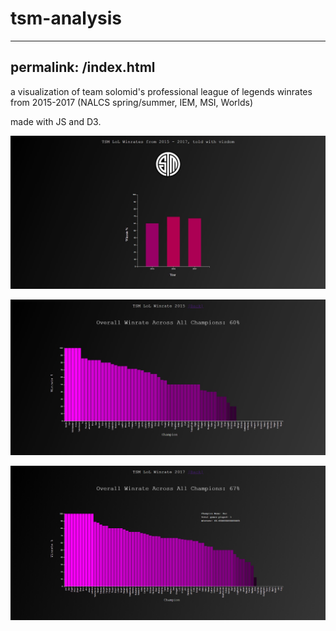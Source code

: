 # tsm-analysis

---
permalink: /index.html
---

a visualization of team solomid's professional league of legends winrates from 2015-2017 (NALCS spring/summer, IEM, MSI, Worlds) 

made with JS and D3.

![alt text](https://github.com/justinjiaxinghu/tsm-analysis/blob/main/images/screenshot1.JPG?raw=true)

![alt text](https://github.com/justinjiaxinghu/tsm-analysis/blob/main/images/screenshot2.JPG?raw=true)

![alt text](https://github.com/justinjiaxinghu/tsm-analysis/blob/main/images/screenshot3.jpg?raw=true)

